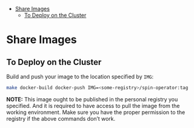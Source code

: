 - [Share Images](#share-images)
  - [To Deploy on the Cluster](#to-deploy-on-the-cluster)

# Share Images

## To Deploy on the Cluster

Build and push your image to the location specified by `IMG`:

```sh
make docker-build docker-push IMG=<some-registry>/spin-operator:tag
```

**NOTE:** This image ought to be published in the personal registry you specified. And it is required to have access to pull the image from the working environment. Make sure you have the proper permission to the registry if the above commands don’t work.
